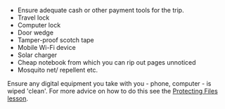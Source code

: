 [Title]: # (Оборудование)
[Order]: # (5)

*   Ensure adequate cash or other payment tools for the trip.
*   Travel lock
*   Computer lock
*   Door wedge
*   Tamper-proof scotch tape
*   Mobile Wi-Fi device
*   Solar charger
*   Cheap notebook from which you can rip out pages unnoticed
*   Mosquito net/ repellent etc.

Ensure any digital equipment you take with you - phone, computer - is wiped 'clean'. For more advice on how to do this see the [Protecting Files lesson](umbrella://lesson/protecting-files/1).